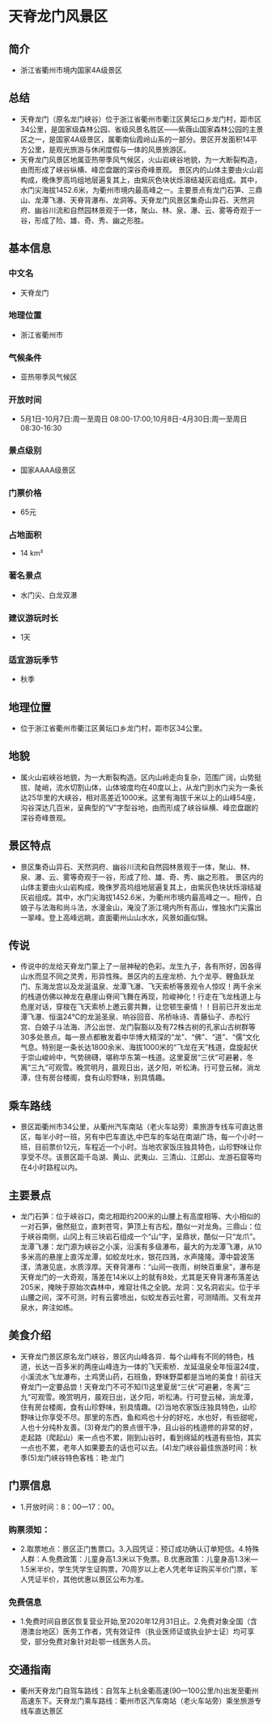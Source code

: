 # 天脊龙门风景区
## 简介
- 浙江省衢州市境内国家4A级景区
## 总结
- 天脊龙门（原名龙门峡谷）位于浙江省衢州市衢江区黄坛口乡龙门村，距市区34公里，是国家级森林公园、省级风景名胜区——紫薇山国家森林公园的主景区之一，是国家4A级景区，属衢南仙霞岭山系的一部分。景区开发面积14平方公里，是观光旅游与休闲度假与一体的风景旅游区。
- 天脊龙门风景区地属亚热带季风气候区，火山岩峡谷地貌，为一大断裂构造，由而形成了峡谷纵横、峰峦盘踞的深谷奇峰景观。 景区内的山体主要由火山岩构成，晚侏罗高坞组地层遍复其上，由紫灰色块状烁溶结凝灰岩组成。其中，水门尖海拔1452.6米，为衢州市境内最高峰之一。主要景点有龙门石笋、三鼎山、龙潭飞瀑、天脊背瀑布、龙洞等。天脊龙门风景区集奇山异石、天然洞府、幽谷川流和自然园林景观于一体，聚山、林、泉、瀑、云、雾等奇观于一谷，形成了险、雄、奇、秀、幽之形胜。
## 基本信息
### 中文名
- 天脊龙门
### 地理位置
- 浙江省衢州市
### 气候条件
- 亚热带季风气候区
### 开放时间
- 5月1日-10月7日:周一至周日 08:00-17:00;10月8日-4月30日:周一至周日 08:30-16:30
### 景点级别
- 国家AAAA级景区
### 门票价格
- 65元
### 占地面积
- 14 km²
### 著名景点
- 水门尖、白龙双瀑
### 建议游玩时长
- 1天
### 适宜游玩季节
- 秋季
## 地理位置
- 位于浙江省衢州市衢江区黄坛口乡龙门村，距市区34公里。
## 地貌
- 属火山岩峡谷地貌，为一大断裂构造。区内山岭走向复杂，范围广阔，山势挺拔、陡峭，流水切割山体，山体坡度均在40度以上，从龙门到水门尖为一条长达25华里的大峡谷，相对高差近1000米。这里有海拔千米以上的山峰54座，沟谷深达几百米，呈典型的“V”字型谷地，由而形成了峡谷纵横、峰峦盘踞的深谷奇峰景观。
## 景区特点
- 景区集奇山异石、天然洞府、幽谷川流和自然园林景观于一体，聚山、林、泉、瀑、云、雾等奇观于一谷，形成了险、雄、奇、秀、幽之形胜。 景区内的山体主要由火山岩构成，晚侏罗高坞组地层遍复其上，由紫灰色块状烁溶结凝灰岩组成。其中，水门尖海拔1452.6米，为衢州市境内最高峰之一。相传，白娘子与法海和尚斗法，水漫金山，淹没了浙江境内所有高山，惟独水门尖露出一翠峰。登上高峰远眺，直面衢州山山水水，风景如画似锦。
## 传说
- 传说中的龙给天脊龙门蒙上了一层神秘的色彩。龙生九子，各有所好，因各得山水而显不同之灵秀，形异性殊。景区内的五座龙桥、九个龙亭、鲤鱼跃龙门、东海龙宫以及龙涎温泉、龙潭飞瀑、飞天索桥等景观令人惊叹！两千余米的栈道仿佛以神龙在悬崖山脊间飞舞在再现，险峻神化！行走在飞龙栈道上与危崖对话，穿梭在飞天索桥上邀云雾共舞，让您顿生豪情！！目前已开发出龙潭飞瀑、恒温24℃的龙涎圣泉、响谷回音、吊桥咏诗、青藤仙子、赤松行宫、白娘子斗法海、济公出世、龙门裂豁以及有72株古树的孔家山古树群等30多处景点。每一景点都散发着中华博大精深的“龙”、“佛”、“道”、“儒”文化气息。特别是一条长达1800余米、海拔1000米的“飞龙在天”栈道，盘旋起伏于崇山峻岭中，气势磅礴，堪称华东第一栈道。这里夏居“三伏”可避暑，冬离“三九”可观雪。晚赏明月，晨观日出，送夕阳，听松涛。行可登云梯，淌龙潭，住有房台楼阁，食有山珍野味，别具情趣。
## 乘车路线
- 景区距衢州市34公里，从衢州汽车南站（老火车站旁）乘旅游专线车可直达景区，每半小时一班，另有中巴车直达,中巴车的车站在南湖广场，每一个小时一班，目前票价12元，车程近一个小时。当地农家饭庄独具特色，山珍野味让你享受不尽。该景区距千岛湖、黄山、武夷山、三清山、江郎山、龙游石窟等均在4小时路程以内。
## 主要景点
- 龙门石笋：位于峡谷口，南北相距约200米的山腰上有高度相等、大小相似的一对石笋，傲然挺立，直刺苍穹，笋顶上有古松，酷似一对龙角。三鼎山：位于峡谷南侧，山冈上有三块岩石组成一个“山”字，呈鼎状，酷似一只“龙爪”。龙潭飞瀑：龙门源为峡谷之小溪，沿溪有多级瀑布，最大的为龙潭飞瀑，从10多米高的悬崖上直泻龙潭，如蛟龙吐水，银花四溅，水声隆隆。潭中碧波荡漾，清澈见底，水质淳厚。天脊背瀑布：“山间一夜雨，树映百重泉”，瀑布是天脊龙门的一大奇观，落差在14米以上的就有8处，尤其是天脊背瀑布落差达205米，掩映于原始次森林中，难窥壮伟之全貌。龙洞：又名洞岩尖。位于半山腰之间，深不可测，时有云雾喷出，似蛟龙吞云吐雾，可测晴雨。又有龙井泉水，奔注如练。
## 美食介绍
- 天脊龙门景区原名龙门峡谷，景区内山峰各异．每个山峰有不同的特色，栈道，长达一百多米的两座山峰连为一体的飞天索桥．龙延温泉全年恒温24度，小溪流水飞龙瀑布，土鸡煲山药，石班鱼，野味野菜都是当地的美食！前往天脊龙门一定要品尝！天脊龙门不可不知(1)这里夏居“三伏”可避暑，冬离“三九”可观雪。晚赏明月，晨观日出，送夕阳，听松涛。行可登云梯，淌龙潭，住有房台楼阁，食有山珍野味，别具情趣。(2)当地农家饭庄独具特色，山珍野味让你享受不尽。那里的东西，鱼和鸡也十分的好吃，水也好，有些甜呢，人也十分纯朴友善。(3)脊龙门的景点很干净，且山谷的栈道修的非常的好，走起路（爬起山）来一点也不累，刚到山谷时，看到绵延的栈道有些怕，其实一点也不累，老年人如果要去的话也可以去。(4)龙门峡谷最佳旅游时间：秋季(5)龙门峡谷特色客栈：艳·龙门
## 门票信息
- 1.开放时间：8：00—17：00。
### 购票须知：
- 2.取票地点：景区正门售票口。3.入园凭证：预订成功确认订单短信。4.特殊人群：A.免费政策：儿童身高1.3米以下免票。B.优惠政策：儿童身高1.3米—1.5米半价，学生凭学生证购票，70周岁以上老人凭老年证购买半价门票，军人凭证半价，其他优惠以景区公布为准。
### 免费信息
- 1.免费时间自景区恢复营业开始,至2020年12月31日止。2.免费对象全国（含港澳台地区）医务工作者，凭有效证件（执业医师证或执业护士证）均可享受，部分免费对象针对赴鄂一线医务人员。
## 交通指南
- 衢州天脊龙门自驾车路线：自驾车上杭金衢高速(90—100公里/h)出发至衢州高速东下。天脊龙门乘车路线：衢州市区汽车南站（老火车站旁）乘坐旅游专线车直达景区